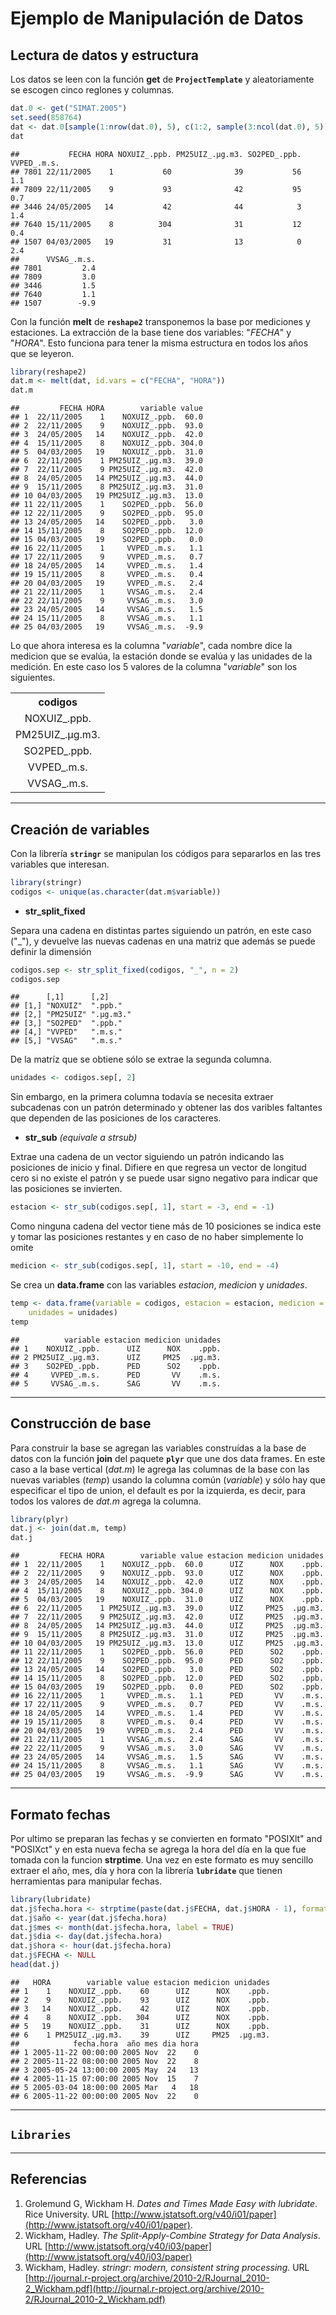 Ejemplo de Manipulación de Datos
===
## Lectura de datos y estructura
Los datos se leen con la función **get** de **`ProjectTemplate`** y aleatoriamente se escogen cinco reglones y columnas.


```r
dat.0 <- get("SIMAT.2005")
set.seed(858764)
dat <- dat.0[sample(1:nrow(dat.0), 5), c(1:2, sample(3:ncol(dat.0), 5))]
dat
```

```
##           FECHA HORA NOXUIZ_.ppb. PM25UIZ_.µg.m3. SO2PED_.ppb. VVPED_.m.s.
## 7801 22/11/2005    1           60              39           56         1.1
## 7809 22/11/2005    9           93              42           95         0.7
## 3446 24/05/2005   14           42              44            3         1.4
## 7640 15/11/2005    8          304              31           12         0.4
## 1507 04/03/2005   19           31              13            0         2.4
##      VVSAG_.m.s.
## 7801         2.4
## 7809         3.0
## 3446         1.5
## 7640         1.1
## 1507        -9.9
```


Con la función **melt** de **`reshape2`** transponemos la base por mediciones y estaciones. 
La extracción de la base tiene dos variables: "_FECHA_" y "_HORA_". Esto funciona para tener la misma estructura en todos los años que se leyeron. 


```r
library(reshape2)
dat.m <- melt(dat, id.vars = c("FECHA", "HORA"))
dat.m
```

```
##         FECHA HORA        variable value
## 1  22/11/2005    1    NOXUIZ_.ppb.  60.0
## 2  22/11/2005    9    NOXUIZ_.ppb.  93.0
## 3  24/05/2005   14    NOXUIZ_.ppb.  42.0
## 4  15/11/2005    8    NOXUIZ_.ppb. 304.0
## 5  04/03/2005   19    NOXUIZ_.ppb.  31.0
## 6  22/11/2005    1 PM25UIZ_.µg.m3.  39.0
## 7  22/11/2005    9 PM25UIZ_.µg.m3.  42.0
## 8  24/05/2005   14 PM25UIZ_.µg.m3.  44.0
## 9  15/11/2005    8 PM25UIZ_.µg.m3.  31.0
## 10 04/03/2005   19 PM25UIZ_.µg.m3.  13.0
## 11 22/11/2005    1    SO2PED_.ppb.  56.0
## 12 22/11/2005    9    SO2PED_.ppb.  95.0
## 13 24/05/2005   14    SO2PED_.ppb.   3.0
## 14 15/11/2005    8    SO2PED_.ppb.  12.0
## 15 04/03/2005   19    SO2PED_.ppb.   0.0
## 16 22/11/2005    1     VVPED_.m.s.   1.1
## 17 22/11/2005    9     VVPED_.m.s.   0.7
## 18 24/05/2005   14     VVPED_.m.s.   1.4
## 19 15/11/2005    8     VVPED_.m.s.   0.4
## 20 04/03/2005   19     VVPED_.m.s.   2.4
## 21 22/11/2005    1     VVSAG_.m.s.   2.4
## 22 22/11/2005    9     VVSAG_.m.s.   3.0
## 23 24/05/2005   14     VVSAG_.m.s.   1.5
## 24 15/11/2005    8     VVSAG_.m.s.   1.1
## 25 04/03/2005   19     VVSAG_.m.s.  -9.9
```


Lo que ahora interesa es la columna "_variable_", cada nombre dice la medicion que se evalúa, la estación donde se evalúa y las unidades de la medición. En este caso los 5 valores de la columna "_variable_" son los siguientes.

<!-- html table generated in R 2.15.1 by xtable 1.7-0 package -->
<!-- Tue Aug 28 11:41:54 2012 -->
<TABLE align = 'center'>
<TR> <TH> codigos </TH>  </TR>
  <TR> <TD align="center"> NOXUIZ_.ppb. </TD> </TR>
  <TR> <TD align="center"> PM25UIZ_.µg.m3. </TD> </TR>
  <TR> <TD align="center"> SO2PED_.ppb. </TD> </TR>
  <TR> <TD align="center"> VVPED_.m.s. </TD> </TR>
  <TR> <TD align="center"> VVSAG_.m.s. </TD> </TR>
   </TABLE>


****

## Creación de variables
Con la librería **`stringr`** se manipulan los códigos para separarlos en las tres variables que interesan. 


```r
library(stringr)
codigos <- unique(as.character(dat.m$variable))
```


* **str_split_fixed** 

Separa una cadena en distintas partes siguiendo un patrón, en este caso ("_"), y devuelve las nuevas cadenas en una matriz que además se puede definir la dimensión


```r
codigos.sep <- str_split_fixed(codigos, "_", n = 2)
codigos.sep
```

```
##      [,1]      [,2]     
## [1,] "NOXUIZ"  ".ppb."  
## [2,] "PM25UIZ" ".µg.m3."
## [3,] "SO2PED"  ".ppb."  
## [4,] "VVPED"   ".m.s."  
## [5,] "VVSAG"   ".m.s."  
```


De la matríz que se obtiene sólo se extrae la segunda columna.


```r
unidades <- codigos.sep[, 2]
```


Sin embargo, en la primera columna todavía se necesita extraer subcadenas con un patrón determinado y obtener las dos varibles faltantes que dependen de las posiciones de los caracteres.
* **str_sub** _(equivale a *strsub*)_

Extrae una cadena de un vector siguiendo un patrón indicando las posiciones de inicio y final. Difiere en que regresa un vector de longitud cero si no existe el patrón y se puede usar signo negativo para indicar que las posiciones se invierten. 


```r
estacion <- str_sub(codigos.sep[, 1], start = -3, end = -1)
```


Como ninguna cadena del vector tiene más de 10 posiciones se indica este y tomar las posiciones restantes y en caso de no haber simplemente lo omite 


```r
medicion <- str_sub(codigos.sep[, 1], start = -10, end = -4)
```


Se crea un **data.frame** con las variables _estacion_, _medicion_ y _unidades_. 


```r
temp <- data.frame(variable = codigos, estacion = estacion, medicion = medicion, 
    unidades = unidades)
temp
```

```
##          variable estacion medicion unidades
## 1    NOXUIZ_.ppb.      UIZ      NOX    .ppb.
## 2 PM25UIZ_.µg.m3.      UIZ     PM25  .µg.m3.
## 3    SO2PED_.ppb.      PED      SO2    .ppb.
## 4     VVPED_.m.s.      PED       VV    .m.s.
## 5     VVSAG_.m.s.      SAG       VV    .m.s.
```


****

## Construcción de base
Para construir la base se agregan las variables construídas a la base de datos con la función **join** del paquete **`plyr`** que une dos data frames. 
En este caso a la base vertical (_dat.m_) le agrega las columnas de la base con las nuevas variables (_temp_) usando la columna común (_variable_) y sólo hay que especificar el tipo de union, el default es por la izquierda, es decir, para todos los valores de _dat.m_ agrega la columna.


```r
library(plyr)
dat.j <- join(dat.m, temp)
dat.j
```

```
##         FECHA HORA        variable value estacion medicion unidades
## 1  22/11/2005    1    NOXUIZ_.ppb.  60.0      UIZ      NOX    .ppb.
## 2  22/11/2005    9    NOXUIZ_.ppb.  93.0      UIZ      NOX    .ppb.
## 3  24/05/2005   14    NOXUIZ_.ppb.  42.0      UIZ      NOX    .ppb.
## 4  15/11/2005    8    NOXUIZ_.ppb. 304.0      UIZ      NOX    .ppb.
## 5  04/03/2005   19    NOXUIZ_.ppb.  31.0      UIZ      NOX    .ppb.
## 6  22/11/2005    1 PM25UIZ_.µg.m3.  39.0      UIZ     PM25  .µg.m3.
## 7  22/11/2005    9 PM25UIZ_.µg.m3.  42.0      UIZ     PM25  .µg.m3.
## 8  24/05/2005   14 PM25UIZ_.µg.m3.  44.0      UIZ     PM25  .µg.m3.
## 9  15/11/2005    8 PM25UIZ_.µg.m3.  31.0      UIZ     PM25  .µg.m3.
## 10 04/03/2005   19 PM25UIZ_.µg.m3.  13.0      UIZ     PM25  .µg.m3.
## 11 22/11/2005    1    SO2PED_.ppb.  56.0      PED      SO2    .ppb.
## 12 22/11/2005    9    SO2PED_.ppb.  95.0      PED      SO2    .ppb.
## 13 24/05/2005   14    SO2PED_.ppb.   3.0      PED      SO2    .ppb.
## 14 15/11/2005    8    SO2PED_.ppb.  12.0      PED      SO2    .ppb.
## 15 04/03/2005   19    SO2PED_.ppb.   0.0      PED      SO2    .ppb.
## 16 22/11/2005    1     VVPED_.m.s.   1.1      PED       VV    .m.s.
## 17 22/11/2005    9     VVPED_.m.s.   0.7      PED       VV    .m.s.
## 18 24/05/2005   14     VVPED_.m.s.   1.4      PED       VV    .m.s.
## 19 15/11/2005    8     VVPED_.m.s.   0.4      PED       VV    .m.s.
## 20 04/03/2005   19     VVPED_.m.s.   2.4      PED       VV    .m.s.
## 21 22/11/2005    1     VVSAG_.m.s.   2.4      SAG       VV    .m.s.
## 22 22/11/2005    9     VVSAG_.m.s.   3.0      SAG       VV    .m.s.
## 23 24/05/2005   14     VVSAG_.m.s.   1.5      SAG       VV    .m.s.
## 24 15/11/2005    8     VVSAG_.m.s.   1.1      SAG       VV    .m.s.
## 25 04/03/2005   19     VVSAG_.m.s.  -9.9      SAG       VV    .m.s.
```


****

## Formato fechas

Por ultimo se preparan las fechas y se convierten en formato "POSIXlt" and "POSIXct" y en esta nueva fecha se agrega la hora del día en la que fue tomada con la funcion **strptime**.
Una vez en este formato es muy sencillo extraer el año, mes, día y hora con la librería **`lubridate`** que tienen herramientas para manipular fechas. 


```r
library(lubridate)
dat.j$fecha.hora <- strptime(paste(dat.j$FECHA, dat.j$HORA - 1), format = "%d/%m/%Y %H")
dat.j$año <- year(dat.j$fecha.hora)
dat.j$mes <- month(dat.j$fecha.hora, label = TRUE)
dat.j$dia <- day(dat.j$fecha.hora)
dat.j$hora <- hour(dat.j$fecha.hora)
dat.j$FECHA <- NULL
head(dat.j)
```

```
##   HORA        variable value estacion medicion unidades
## 1    1    NOXUIZ_.ppb.    60      UIZ      NOX    .ppb.
## 2    9    NOXUIZ_.ppb.    93      UIZ      NOX    .ppb.
## 3   14    NOXUIZ_.ppb.    42      UIZ      NOX    .ppb.
## 4    8    NOXUIZ_.ppb.   304      UIZ      NOX    .ppb.
## 5   19    NOXUIZ_.ppb.    31      UIZ      NOX    .ppb.
## 6    1 PM25UIZ_.µg.m3.    39      UIZ     PM25  .µg.m3.
##            fecha.hora  año mes dia hora
## 1 2005-11-22 00:00:00 2005 Nov  22    0
## 2 2005-11-22 08:00:00 2005 Nov  22    8
## 3 2005-05-24 13:00:00 2005 May  24   13
## 4 2005-11-15 07:00:00 2005 Nov  15    7
## 5 2005-03-04 18:00:00 2005 Mar   4   18
## 6 2005-11-22 00:00:00 2005 Nov  22    0
```


****

## `Libraries`
- - - -

## Referencias
1. Grolemund G, Wickham H. *Dates and Times Made Easy with lubridate*. Rice University.
URL [http://www.jstatsoft.org/v40/i01/paper](http://www.jstatsoft.org/v40/i01/paper).
2. Wickham, Hadley. *The Split-Apply-Combine Strategy for Data Analysis*.
URL [http://www.jstatsoft.org/v40/i03/paper](http://www.jstatsoft.org/v40/i03/paper) 
3. Wickham, Hadley. *stringr: modern, consistent string processing*.
URL [http://journal.r-project.org/archive/2010-2/RJournal_2010-2_Wickham.pdf](http://journal.r-project.org/archive/2010-2/RJournal_2010-2_Wickham.pdf)
